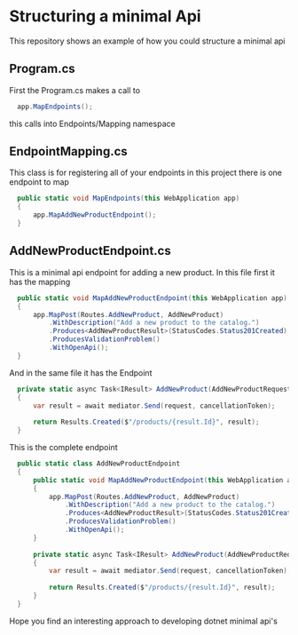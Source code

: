 # Structuring a minimal Api
This repository shows an example of how you could structure a minimal api

## Program.cs
First the Program.cs makes a call to 
``` cs
  app.MapEndpoints();
```
this calls into Endpoints/Mapping namespace

## EndpointMapping.cs
This class is for registering all of your endpoints in this project there is one endpoint to map
```cs
  public static void MapEndpoints(this WebApplication app)
  {
      app.MapAddNewProductEndpoint();
  }
```

## AddNewProductEndpoint.cs
This is a minimal api endpoint for adding a new product.
In this file first it has the mapping
```cs
  public static void MapAddNewProductEndpoint(this WebApplication app)
  {
      app.MapPost(Routes.AddNewProduct, AddNewProduct)
          .WithDescription("Add a new product to the catalog.")
          .Produces<AddNewProductResult>(StatusCodes.Status201Created)
          .ProducesValidationProblem()
          .WithOpenApi();
  }
```
And in the same file it has the Endpoint
```cs
  private static async Task<IResult> AddNewProduct(AddNewProductRequest request, IMediator mediator, CancellationToken cancellationToken)
  {
      var result = await mediator.Send(request, cancellationToken);
  
      return Results.Created($"/products/{result.Id}", result);
  }
```
This is the complete endpoint
```cs
  public static class AddNewProductEndpoint
  {
      public static void MapAddNewProductEndpoint(this WebApplication app)
      {
          app.MapPost(Routes.AddNewProduct, AddNewProduct)
              .WithDescription("Add a new product to the catalog.")
              .Produces<AddNewProductResult>(StatusCodes.Status201Created)
              .ProducesValidationProblem()
              .WithOpenApi();
      }
  
      private static async Task<IResult> AddNewProduct(AddNewProductRequest request, IMediator mediator, CancellationToken cancellationToken)
      {
          var result = await mediator.Send(request, cancellationToken);
  
          return Results.Created($"/products/{result.Id}", result);
      }
  }
```

Hope you find an interesting approach to developing dotnet minimal api's

